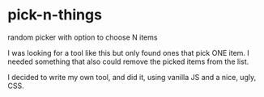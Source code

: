 # pick-n-things
random picker with option to choose N items

I was looking for a tool like this but only found ones that pick ONE item. I needed something that also could remove the picked items from the list.

I decided to write my own tool, and did it, using vanilla JS and a nice, ugly, CSS.